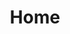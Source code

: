 ---
title: Home
displayOrder: 1
type: page
inNav: false
status: live

longTitle: Uncover Hidden Coffee Gems in Your City
mtagline: Navigate the urban coffee scene like never before. Find, rate, and share your favourite local cafe discoveries with fellow aficionados.

tagline: We want to put local independent cafes on the map
content: Who said that coffee break has to to be mainstream. There are many independent cafes serving great tasting coffee but only few know about them because those cafes are away from expensive high streets with large footfall. Google and other search engines supposed to help but in digital economy, they prioritise mainstream cafes that pay for advertising. We want to change this. Our mission is to challenge the status quo of monopoly chains and with your help, uncover hidden gems around you.
---